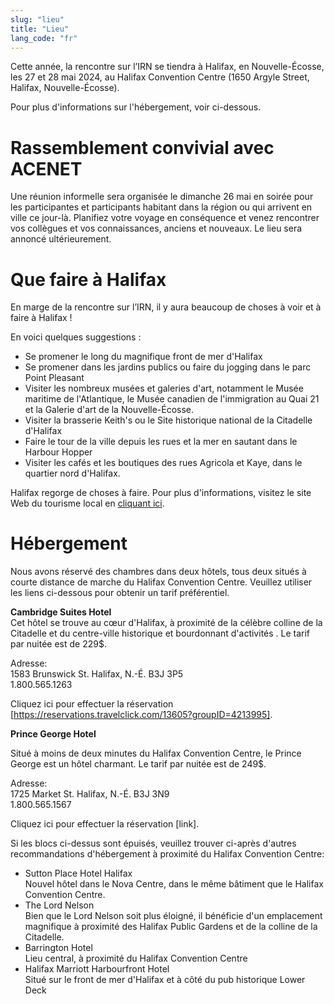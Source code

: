 ```yaml
---
slug: "lieu"
title: "Lieu"
lang_code: "fr"
---
```


Cette année, la rencontre sur l’IRN se tiendra à Halifax, en Nouvelle-Écosse, les 27 et 28 mai 2024, au Halifax Convention Centre (1650 Argyle Street, Halifax, Nouvelle-Écosse). 

Pour plus d'informations sur l'hébergement, voir ci-dessous. 

# Rassemblement convivial avec ACENET 

Une réunion informelle sera organisée le dimanche 26 mai en soirée pour les participantes et participants habitant dans la région ou qui arrivent en ville ce jour-là. Planifiez votre voyage en conséquence et venez rencontrer vos collègues et vos connaissances, anciens et nouveaux. Le lieu sera annoncé ultérieurement. 

# Que faire à Halifax 

En marge de la rencontre sur l’IRN, il y aura beaucoup de choses à voir et à faire à Halifax !  

En voici quelques suggestions : 
* Se promener le long du magnifique front de mer d'Halifax 
* Se promener dans les jardins publics ou faire du jogging dans le parc Point Pleasant 
* Visiter les nombreux musées et galeries d'art, notamment le Musée maritime de l'Atlantique, le Musée canadien de l'immigration au Quai 21 et la Galerie d'art de la Nouvelle-Écosse. 
* Visiter la brasserie Keith's ou le Site historique national de la Citadelle d'Halifax 
* Faire le tour de la ville depuis les rues et la mer en sautant dans le Harbour Hopper 
* Visiter les cafés et les boutiques des rues Agricola et Kaye, dans le quartier nord d'Halifax. 

Halifax regorge de choses à faire. Pour plus d'informations, visitez le site Web du tourisme local en [cliquant ici](https://www.novascotia.com/trip-ideas/stories/perfect-one-three-day-halifax-itinerary). 

# Hébergement 

Nous avons réservé des chambres dans deux hôtels, tous deux situés à courte distance de marche du Halifax Convention Centre. Veuillez utiliser les liens ci-dessous pour obtenir un tarif préférentiel. 

**Cambridge Suites Hotel**  
Cet hôtel se trouve au cœur d'Halifax, à proximité de la célèbre colline de la Citadelle et du centre-ville historique et bourdonnant d'activités . Le tarif par nuitée est de 229$. 

Adresse:  
1583 Brunswick St. Halifax, N.-É. B3J 3P5  
1.800.565.1263

Cliquez ici pour effectuer la réservation [https://reservations.travelclick.com/13605?groupID=4213995]. 

**Prince George Hotel**

Situé à moins de deux minutes du Halifax Convention Centre, le Prince George est un hôtel charmant. Le tarif par nuitée est de 249$. 

Adresse:  
1725 Market St. Halifax, N.-É. B3J 3N9  
1.800.565.1567

Cliquez ici pour effectuer la réservation [link]. 

Si les blocs ci-dessus sont épuisés, veuillez trouver ci-après d'autres recommandations d'hébergement à proximité du Halifax Convention Centre: 
* Sutton Place Hotel Halifax  
  Nouvel hôtel dans le Nova Centre, dans le même bâtiment que le Halifax Convention Centre. 
* The Lord Nelson  
  Bien que le Lord Nelson soit plus éloigné, il bénéficie d'un emplacement magnifique à proximité des Halifax Public Gardens et de la colline de la Citadelle. 
* Barrington Hotel  
  Lieu central, à proximité du Halifax Convention Centre 
* Halifax Marriott Harbourfront Hotel  
  Situé sur le front de mer d'Halifax et à côté du pub historique Lower Deck 